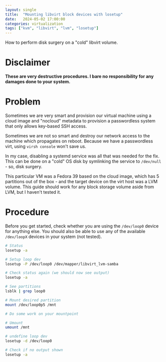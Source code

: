 ```yaml
---
layout: single
title:  "Mounting libvirt block devices with losetup"
date:   2024-05-02 17:00:00
categories: virtualization
tags: ["kvm", "libvirt", "lvm", "losetup"]
---
```


How to perform disk surgery on a "cold" libvirt volume.

# Disclaimer

**These are very destructive procedures. I bare no responsibility for any damages done to your system.**

# Problem

Sometimes we are very smart and provision our virtual machine using a cloud image and "nocloud" metadata to provision a passwordless system that only allows key-based SSH access.

Sometimes we are not so smart and destroy our network access to the machine which propagates on reboot. Because we have a passwordless virt, using `virsh console` won't save us.

In my case, disabling a systemd service was all that was needed for the fix. This can be done on a "cold" OS disk by symlinking the service to `/dev/null` - so, disk surgery.

This particular VM was a Fedora 39 based on the cloud image, which has 5 partitions out of the box - and the target device on the virt host was a LVM volume. This guide should work for any block storage volume aside from LVM, but I haven't tested it.

# Procedure

Before you get started, check whether you are using the `/dev/loop0` device for anything else. You should also be able to use any of the available `/dev/loopX` devices in your system (not tested).

```bash
# Status
losetup -a

# Setup loop dev
losetup -P /dev/loop0 /dev/mapper/libvirt_lvm-samba

# Check status again (we should now see output)
losetup -a

# See partitions
lsblk | grep loop0

# Mount desired partition
mount /dev/loop0p5 /mnt

# Do some work on your mountpoint

# Umount 
umount /mnt

# undefine loop dev
losetup -d /dev/loop0

# Check if no output shown
losetup -a
```